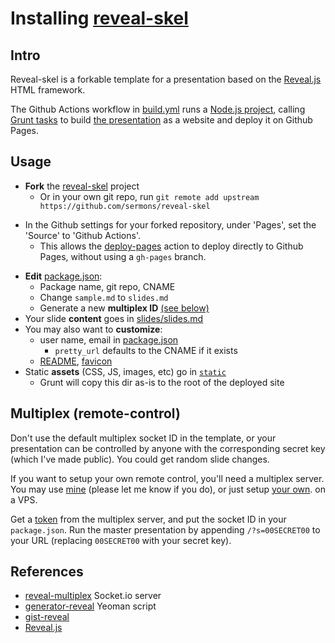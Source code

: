 # Installing [reveal-skel](https://github.com/sermons/reveal-skel)

## Intro
Reveal-skel is a forkable template for a presentation based on the [Reveal.js](http://lab.hakim.se/reveal-js/) HTML framework.

The Github Actions workflow in [build.yml](.github/workflows/build.yml) 
runs a [Node.js project](package.json), 
calling [Grunt tasks](Gruntfile.coffee) to
build [the presentation](template/index.html) as a website and
deploy it on Github Pages.

## Usage
* **Fork** the [reveal-skel](https://github.com/sermons/reveal-skel) project
  + Or in your own git repo, run `git remote add upstream https://github.com/sermons/reveal-skel`
+ In the Github settings for your forked repository, under 'Pages', set the 'Source' to 'Github Actions'.
  + This allows the [deploy-pages](https://github.com/actions/deploy-pages) action to deploy directly to Github Pages,
    without using a `gh-pages` branch.
* **Edit** [package.json](package.json):
  + Package name, git repo, CNAME
  + Change `sample.md` to `slides.md`
  + Generate a new **multiplex ID** [(see below)](#multiplex-remote-control)
* Your slide **content** goes in [slides/slides.md](slides/slides.md)
* You may also want to **customize**:
  + user name, email in [package.json](package.json)
    + `pretty_url` defaults to the CNAME if it exists
  + [README](README.md), [favicon](static/favicon.ico)
* Static **assets** (CSS, JS, images, etc) go in [`static`](static)
  + Grunt will copy this dir as-is to the root of the deployed site

## Multiplex (remote-control)
Don't use the default multiplex socket ID in the template, or your presentation
can be controlled by anyone with the corresponding secret
key (which I've made public).  You could get random slide changes.

If you want to setup your own remote control, you'll need a multiplex
server.  You may use [mine](https://mp.seanho.com/)  (please let me know if you do), or just setup
[your own](https://github.com/seanho00/reveal-multiplex). on a VPS.

Get a [token](https://mp.seanho.com/token) from the multiplex server, and
put the socket ID in your `package.json`.
Run the master presentation by appending `/?s=00SECRET00` to your URL
(replacing `00SECRET00` with your secret key).

## References
+ [reveal-multiplex](https://github.com/seanho00/reveal-multiplex) Socket.io server
+ [generator-reveal](https://github.com/slara/generator-reveal) Yeoman script
+ [gist-reveal](https://github.com/ryanj/gist-reveal)
+ [Reveal.js](http://lab.hakim.se/reveal-js/)
